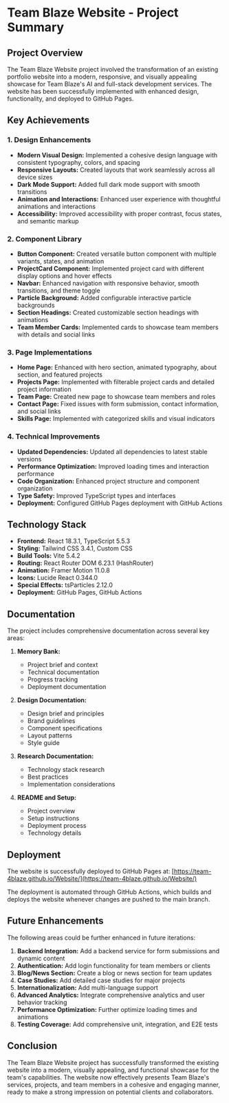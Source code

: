 # Team Blaze Website - Project Summary

## Project Overview

The Team Blaze Website project involved the transformation of an existing portfolio website into a modern, responsive, and visually appealing showcase for Team Blaze's AI and full-stack development services. The website has been successfully implemented with enhanced design, functionality, and deployed to GitHub Pages.

## Key Achievements

### 1. Design Enhancements

- **Modern Visual Design:** Implemented a cohesive design language with consistent typography, colors, and spacing
- **Responsive Layouts:** Created layouts that work seamlessly across all device sizes
- **Dark Mode Support:** Added full dark mode support with smooth transitions
- **Animation and Interactions:** Enhanced user experience with thoughtful animations and interactions
- **Accessibility:** Improved accessibility with proper contrast, focus states, and semantic markup

### 2. Component Library

- **Button Component:** Created versatile button component with multiple variants, states, and animation
- **ProjectCard Component:** Implemented project card with different display options and hover effects
- **Navbar:** Enhanced navigation with responsive behavior, smooth transitions, and theme toggle
- **Particle Background:** Added configurable interactive particle backgrounds
- **Section Headings:** Created customizable section headings with animations
- **Team Member Cards:** Implemented cards to showcase team members with details and social links

### 3. Page Implementations

- **Home Page:** Enhanced with hero section, animated typography, about section, and featured projects
- **Projects Page:** Implemented with filterable project cards and detailed project information
- **Team Page:** Created new page to showcase team members and roles
- **Contact Page:** Fixed issues with form submission, contact information, and social links
- **Skills Page:** Implemented with categorized skills and visual indicators

### 4. Technical Improvements

- **Updated Dependencies:** Updated all dependencies to latest stable versions
- **Performance Optimization:** Improved loading times and interaction performance
- **Code Organization:** Enhanced project structure and component organization
- **Type Safety:** Improved TypeScript types and interfaces
- **Deployment:** Configured GitHub Pages deployment with GitHub Actions

## Technology Stack

- **Frontend:** React 18.3.1, TypeScript 5.5.3
- **Styling:** Tailwind CSS 3.4.1, Custom CSS
- **Build Tools:** Vite 5.4.2
- **Routing:** React Router DOM 6.23.1 (HashRouter)
- **Animation:** Framer Motion 11.0.8
- **Icons:** Lucide React 0.344.0
- **Special Effects:** tsParticles 2.12.0
- **Deployment:** GitHub Pages, GitHub Actions

## Documentation

The project includes comprehensive documentation across several key areas:

1. **Memory Bank:**
   - Project brief and context
   - Technical documentation
   - Progress tracking
   - Deployment documentation

2. **Design Documentation:**
   - Design brief and principles
   - Brand guidelines
   - Component specifications
   - Layout patterns
   - Style guide

3. **Research Documentation:**
   - Technology stack research
   - Best practices
   - Implementation considerations

4. **README and Setup:**
   - Project overview
   - Setup instructions
   - Deployment process
   - Technology details

## Deployment

The website is successfully deployed to GitHub Pages at:
[https://team-4blaze.github.io/Website/](https://team-4blaze.github.io/Website/)

The deployment is automated through GitHub Actions, which builds and deploys the website whenever changes are pushed to the main branch.

## Future Enhancements

The following areas could be further enhanced in future iterations:

1. **Backend Integration:** Add a backend service for form submissions and dynamic content
2. **Authentication:** Add login functionality for team members or clients
3. **Blog/News Section:** Create a blog or news section for team updates
4. **Case Studies:** Add detailed case studies for major projects
5. **Internationalization:** Add multi-language support
6. **Advanced Analytics:** Integrate comprehensive analytics and user behavior tracking
7. **Performance Optimization:** Further optimize loading times and animations
8. **Testing Coverage:** Add comprehensive unit, integration, and E2E tests

## Conclusion

The Team Blaze Website project has successfully transformed the existing website into a modern, visually appealing, and functional showcase for the team's capabilities. The website now effectively presents Team Blaze's services, projects, and team members in a cohesive and engaging manner, ready to make a strong impression on potential clients and collaborators.
